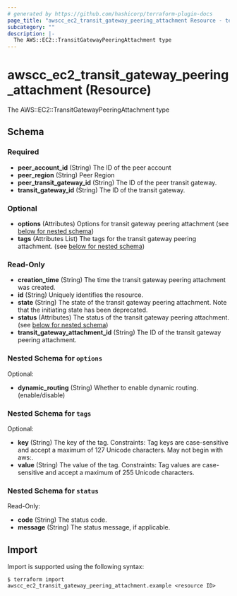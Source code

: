 ```yaml
---
# generated by https://github.com/hashicorp/terraform-plugin-docs
page_title: "awscc_ec2_transit_gateway_peering_attachment Resource - terraform-provider-awscc"
subcategory: ""
description: |-
  The AWS::EC2::TransitGatewayPeeringAttachment type
---
```


# awscc_ec2_transit_gateway_peering_attachment (Resource)

The AWS::EC2::TransitGatewayPeeringAttachment type



<!-- schema generated by tfplugindocs -->
## Schema

### Required

- **peer_account_id** (String) The ID of the peer account
- **peer_region** (String) Peer Region
- **peer_transit_gateway_id** (String) The ID of the peer transit gateway.
- **transit_gateway_id** (String) The ID of the transit gateway.

### Optional

- **options** (Attributes) Options for transit gateway peering attachment (see [below for nested schema](#nestedatt--options))
- **tags** (Attributes List) The tags for the transit gateway peering attachment. (see [below for nested schema](#nestedatt--tags))

### Read-Only

- **creation_time** (String) The time the transit gateway peering attachment was created.
- **id** (String) Uniquely identifies the resource.
- **state** (String) The state of the transit gateway peering attachment. Note that the initiating state has been deprecated.
- **status** (Attributes) The status of the transit gateway peering attachment. (see [below for nested schema](#nestedatt--status))
- **transit_gateway_attachment_id** (String) The ID of the transit gateway peering attachment.

<a id="nestedatt--options"></a>
### Nested Schema for `options`

Optional:

- **dynamic_routing** (String) Whether to enable dynamic routing. (enable/disable)


<a id="nestedatt--tags"></a>
### Nested Schema for `tags`

Optional:

- **key** (String) The key of the tag. Constraints: Tag keys are case-sensitive and accept a maximum of 127 Unicode characters. May not begin with aws:.
- **value** (String) The value of the tag. Constraints: Tag values are case-sensitive and accept a maximum of 255 Unicode characters.


<a id="nestedatt--status"></a>
### Nested Schema for `status`

Read-Only:

- **code** (String) The status code.
- **message** (String) The status message, if applicable.

## Import

Import is supported using the following syntax:

```shell
$ terraform import awscc_ec2_transit_gateway_peering_attachment.example <resource ID>
```
